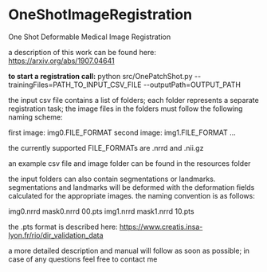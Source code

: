 # OneShotImageRegistration
One Shot Deformable Medical Image Registration

a description of this work can be found here: https://arxiv.org/abs/1907.04641

**to start a registration call:**
python src/OnePatchShot.py --trainingFiles=PATH_TO_INPUT_CSV_FILE  --outputPath=OUTPUT_PATH

the input csv file contains a list of folders; each folder represents a separate registration task; the image files in the folders must follow the following naming scheme: 

first image: img0.FILE_FORMAT
second image: img1.FILE_FORMAT
...

the currently supported FILE_FORMATs are .nrrd and .nii.gz

an example csv file and image folder can be found in the resources folder

the input folders can also contain segmentations or landmarks. segmentations and landmarks will be deformed with the deformation fields calculated for the appropriate images. the naming convention is as follows: 

img0.nrrd mask0.nrrd 00.pts
img1.nrrd mask1.nrrd 10.pts

the .pts format is described here: https://www.creatis.insa-lyon.fr/rio/dir_validation_data



a more detailed description and manual will follow as soon as possible; in case of any questions feel free to contact me
